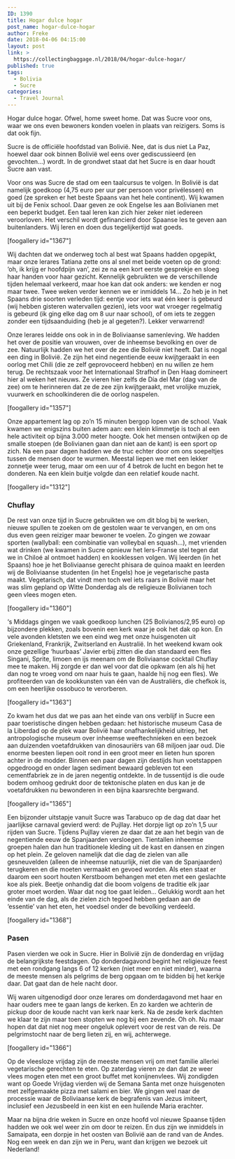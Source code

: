 ```yaml
---
ID: 1390
title: Hogar dulce hogar
post_name: hogar-dulce-hogar
author: Freke
date: 2018-04-06 04:15:00
layout: post
link: >
  https://collectingbaggage.nl/2018/04/hogar-dulce-hogar/
published: true
tags:
  - Bolivia
  - Sucre
categories:
  - Travel Journal
---
```


Hogar dulce hogar. Ofwel, home sweet home. Dat was Sucre voor ons, waar we ons even bewoners konden voelen in plaats van reizigers. Soms is dat ook fijn.

<!--more-->

Sucre is de officiële hoofdstad van Bolivië. Nee, dat is dus niet La Paz, hoewel daar ook binnen Bolivië wel eens over gediscussieerd (en gevochten…) wordt. In de grondwet staat dat het Sucre is en daar houdt Sucre aan vast.

Voor ons was Sucre de stad om een taalcursus te volgen. In Bolivië is dat namelijk goedkoop (4,75 euro per uur per persoon voor privélessen) en goed (ze spreken er het beste Spaans van het hele continent). Wij kwamen uit bij de Fenix school. Daar geven ze ook Engelse les aan Bolivianen met een beperkt budget. Een taal leren kan zich hier zeker niet iedereen veroorloven. Het verschil wordt gefinancierd door Spaanse les te geven aan buitenlanders. Wij leren en doen dus tegelijkertijd wat goeds.

[foogallery id="1367"]

Wij dachten dat we onderweg toch al best wat Spaans hadden opgepikt, maar onze lerares Tatiana zette ons al snel met beide voeten op de grond: ‘oh, ik krijg er hoofdpijn van’, zei ze na een kort eerste gesprekje en sloeg haar handen voor haar gezicht. Kennelijk gebruikten we de verschillende tijden helemaal verkeerd, maar hoe kan dat ook anders: we kenden er nog maar twee. Twee weken verder kennen we er inmiddels 14… Zo heb je in het Spaans drie soorten verleden tijd: eentje voor iets wat één keer is gebeurd (wij hebben gisteren watervallen gezien), iets voor wat vroeger regelmatig is gebeurd (ik ging elke dag om 8 uur naar school), of om iets te zeggen zonder een tijdsaanduiding (heb je al gegeten?). Lekker verwarrend!

Onze lerares leidde ons ook in in de Boliviaanse samenleving. We hadden het over de positie van vrouwen, over de inheemse bevolking en over de zee. Natuurlijk hadden we het over de zee die Bolivië niet heeft. Dat is nogal een ding in Bolivië. Ze zijn het eind negentiende eeuw kwijtgeraakt in een oorlog met Chili (die ze zelf geprovoceerd hebben) en nu willen ze hem terug. De rechtszaak voor het Internationaal Strafhof in Den Haag domineert hier al weken het nieuws. Ze vieren hier zelfs de Día del Mar (dag van de zee) om te herinneren dat ze de zee zijn kwijtgeraakt, met vrolijke muziek, vuurwerk en schoolkinderen die de oorlog naspelen.

[foogallery id="1357"]

Onze appartement lag op zo’n 15 minuten bergop lopen van de school. Vaak kwamen we enigszins buiten adem aan: een klein klimmetje is toch al een hele activiteit op bijna 3.000 meter hoogte. Ook het mensen ontwijken op de smalle stoepen (de Bolivianen gaan dan niet aan de kant) is een sport op zich. Na een paar dagen hadden we de truc echter door om ons soepeltjes tussen de mensen door te wurmen. Meestal liepen we met een lekker zonnetje weer terug, maar om een uur of 4 betrok de lucht en begon het te donderen. Na een klein buitje volgde dan een relatief koude nacht.

[foogallery id="1312"]

<h3>Chuflay</h3>

De rest van onze tijd in Sucre gebruikten we om dit blog bij te werken, nieuwe spullen te zoeken om de gestolen waar te vervangen, en om ons dus even geen reiziger maar bewoner te voelen. Zo gingen we zowaar sporten (wallyball: een combinatie van volleybal en squash…), met vrienden wat drinken (we kwamen in Sucre opnieuw het Iers-Franse stel tegen dat we in Chiloé al ontmoet hadden) en kooklessen volgen. Wij leerden (in het Spaans) hoe je het Boliviaanse gerecht phisara de quinoa maakt en leerden wij de Boliviaanse studenten (in het Engels) hoe je vegetarische pasta maakt. Vegetarisch, dat vindt men toch wel iets raars in Bolivië maar het was slim gepland op Witte Donderdag als de religieuze Bolivianen toch geen vlees mogen eten.

[foogallery id="1360"]

‘s Middags gingen we vaak goedkoop lunchen (25 Bolivianos/2,95 euro) op bijzondere plekken, zoals bovenin een kerk waar je ook het dak op kon. En vele avonden kletsten we een eind weg met onze huisgenoten uit Griekenland, Frankrijk, Zwitserland en Australië. In het weekend kwam ook onze gezellige ‘huurbaas’ Javier erbij zitten die dan standaard een fles Singani, Sprite, limoen en ijs meenam om de Boliviaanse cocktail Chuflay mee te maken. Hij zorgde er dan wel voor dat die opkwam (en als hij het dan nog te vroeg vond om naar huis te gaan, haalde hij nog een fles). We profiteerden van de kookkunsten van één van de Australiërs, die chefkok is, om een heerlijke ossobuco te verorberen.

[foogallery id="1363"]

Zo kwam het dus dat we pas aan het einde van ons verblijf in Sucre een paar toeristische dingen hebben gedaan: het historische museum Casa de la Liberdad op de plek waar Bolivië haar onafhankelijkheid uitriep, het antropologische museum over inheemse weeftechnieken en een bezoek aan duizenden voetafdrukken van dinosauriërs van 68 miljoen jaar oud. Die enorme beesten liepen ooit rond in een groot meer en lieten hun sporen achter in de modder. Binnen een paar dagen zijn destijds hun voetstappen opgedroogd en onder lagen sediment bewaard gebleven tot een cementfabriek ze in de jaren negentig ontdekte. In de tussentijd is die oude bodem omhoog gedrukt door de tektonische platen en dus kan je de voetafdrukken nu bewonderen in een bijna kaarsrechte bergwand.

[foogallery id="1365"]

Een bijzonder uitstapje vanuit Sucre was Tarabuco op de dag dat daar het jaarlijkse carnaval gevierd werd: de Pujllay. Het dorpje ligt op zo’n 1,5 uur rijden van Sucre. Tijdens Pujllay vieren ze daar dat ze aan het begin van de negentiende eeuw de Spanjaarden versloegen. Tientallen inheemse groepen halen dan hun traditionele kleding uit de kast en dansen en zingen op het plein. Ze geloven namelijk dat die dag de zielen van alle gesneuvelden (alleen de inheemse natuurlijk, niet die van de Spanjaarden) terugkeren en die moeten vermaakt en gevoed worden. Als eten staat er daarom een soort houten Kerstboom behangen met eten met een geslachte koe als piek. Beetje onhandig dat die boom volgens de traditie elk jaar groter moet worden. Waar dat nog toe gaat leiden... Gelukkig wordt aan het einde van de dag, als de zielen zich tegoed hebben gedaan aan de ‘essentie’ van het eten, het voedsel onder de bevolking verdeeld.

[foogallery id="1368"]

<h3>Pasen</h3>

Pasen vierden we ook in Sucre. Hier in Bolivië zijn de donderdag en vrijdag de belangrijkste feestdagen. Op donderdagavond begint het religieuze feest met een rondgang langs 6 of 12 kerken (niet meer en niet minder), waarna de meeste mensen als pelgrims de berg opgaan om te bidden bij het kerkje daar. Dat gaat dan de hele nacht door.

Wij waren uitgenodigd door onze lerares om donderdagavond met haar en haar ouders mee te gaan langs de kerken. En zo karden we achterin de pickup door de koude nacht van kerk naar kerk. Na de zesde kerk dachten we klaar te zijn maar toen stopten we nog bij een zevende. Oh oh. Nu maar hopen dat dat niet nog meer ongeluk oplevert voor de rest van de reis. De pelgrimstocht naar de berg lieten zij, en wij, achterwege.

[foogallery id="1366"]

Op de vleesloze vrijdag zijn de meeste mensen vrij om met familie allerlei vegetarische gerechten te eten. Op zaterdag vieren ze dan dat ze weer vlees mogen eten met een groot buffet met konijnenvlees. Wij zondigden want op Goede Vrijdag vierden wij de Semana Santa met onze huisgenoten met zelfgemaakte pizza met salami en bier. We gingen wel naar de processie waar de Boliviaanse kerk de begrafenis van Jezus imiteert, inclusief een Jezusbeeld in een kist en een huilende Maria erachter.

Maar na bijna drie weken in Sucre en onze hoofd vol nieuwe Spaanse tijden hadden we ook wel weer zin om door te reizen. En dus zijn we inmiddels in Samaipata, een dorpje in het oosten van Bolivië aan de rand van de Andes. Nog een week en dan zijn we in Peru, want dan krijgen we bezoek uit Nederland!
